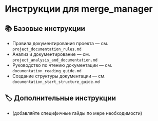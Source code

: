 # Инструкции для merge_manager

## 📚 Базовые инструкции
- Правила документирования проекта — см. `project_documentation_rules.md`
- Анализ и документирование — см. `project_analysis_and_documentation.md`
- Руководство по чтению документации — см. `documentation_reading_guide.md`
- Создание структуры документации — см. `documentation_start_structure_guide.md`

## 🏷️ Дополнительные инструкции
- (добавляйте специфичные гайды по мере необходимости)
